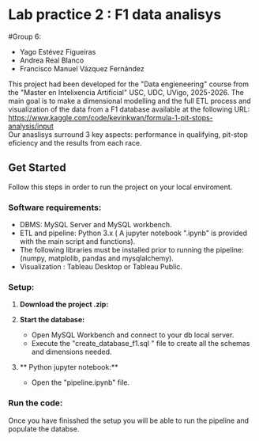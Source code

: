 # Lab practice 2 : F1 data analisys
#Group 6:
* Yago Estévez Figueiras
* Andrea Real Blanco
* Francisco Manuel Vázquez Fernández

This project had been developed for the "Data engieneering" course from the "Master en Intelixencia Artificial" USC, UDC, UVigo, 2025-2026.
The main goal is to make a dimensional modelling and the full ETL process  and visualization of the data from a F1 database available at 
 the following URL:  
https://www.kaggle.com/code/kevinkwan/formula-1-pit-stops-analysis/input  
Our anaslisys surround 3 key aspects: performance in qualifying, pit-stop eficiency and the results from each race.

## Get Started
Follow this steps in order to run the project on your local enviroment.

### Software requirements:

* DBMS: MySQL Server and MySQL workbench.
* ETL and pipeline: Python 3.x ( A jupyter notebook ".ipynb" is provided with the main script and functions).
* The following libraries  must be installed prior to running the pipeline: (numpy, matplolib, pandas and mysqlalchemy).
* Visualization : Tableau Desktop or Tableau Public.

### Setup:

1.  **Download the project .zip:**
  
2.  **Start the database:**
    * Open MySQL Workbench and connect to your db local server.
    * Execute the "create_database_f1.sql " file to create all the schemas and dimensions needed.
     
3.  ** Python jupyter notebook:**
    * Open the "pipeline.ipynb" file. 
      
### Run the code:
Once you have finisshed the setup you will be able to run the pipeline and populate the databse.
